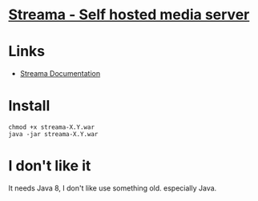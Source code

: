 # [Streama - Self hosted media server](https://streamaserver.org/)

# Links

* [Streama Documentation](https://streamaserver.org/docs/)

# Install

```
chmod +x streama-X.Y.war
java -jar streama-X.Y.war
```

# I don't like it

It needs Java 8, I don't like use something old. especially Java.


